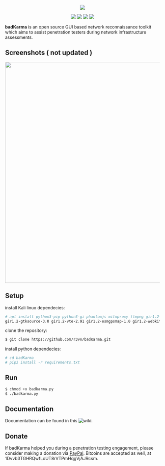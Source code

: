 <p align="center">
	<img src="https://user-images.githubusercontent.com/635790/47499886-82a3cb80-d861-11e8-8186-6f090eb2471f.png">
	<p align="center">
		<a href="https://www.python.org/"><img src="https://img.shields.io/badge/python-3-green.svg"></a>
		<a href="https://github.com/r3vn/badKarma/blob/master/license.md"><img src="https://img.shields.io/badge/license-GPLv3-red.svg"></a>
		<a href="https://badkarma.xfiltrated.com/"><img src="https://img.shields.io/badge/web-site-none.svg"></a>
		<a href="https://twitter.com/r3vnn"><img src="https://img.shields.io/badge/twitter-@r3vnn-blue.svg"></a>
	</p>
</p>

**badKarma** is an open source GUI based network reconnaissance toolkit which aims to assist penetration testers during network infrastructure assessments.

## Screenshots ( not updated ) 
<p align="center">
	<img width="720" src="https://user-images.githubusercontent.com/635790/45002099-7161df80-afd3-11e8-8131-a4dfd8090562.gif">
</p>

## Setup 
install Kali linux dependecies:
```bash
# apt install python3-pip python3-gi phantomjs mitmproxy ffmpeg gir1.2-gtk-vnc-2.0 \
gir1.2-gtksource-3.0 gir1.2-vte-2.91 gir1.2-osmgpsmap-1.0 gir1.2-webkit2-4.0 
```
clone the repository:
```bash
$ git clone https://github.com/r3vn/badKarma.git
```
install python dependecies:
```bash
# cd badKarma
# pip3 install -r requirements.txt
```

## Run 

```bash
$ chmod +x badkarma.py
$ ./badkarma.py
```

## Documentation

Documentation can be found in this ![wiki](https://github.com/r3vn/badKarma/wiki).

## Donate 

If badKarma helped you during a penetration testing engagement, please consider making a donation via [PayPal](https://www.paypal.com/cgi-bin/webscr?cmd=_s-xclick&hosted_button_id=SK6XQ2BKHYGH6&lc=en_XC). Bitcoins are accepted as well, at 1Dvvb3TGHRQwfLoUT8rVTPmHqgVjAJRcsm.